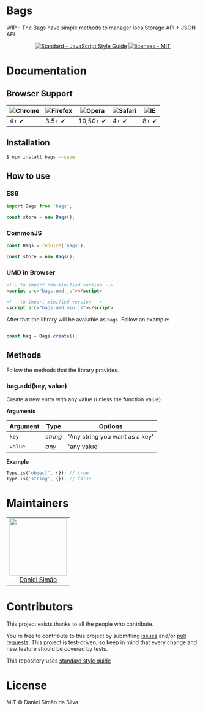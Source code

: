 # Bags
WIP - The Bags have simple methods to manager localStorage API + JSON API

<p align="center">
  <a href="https://standardjs.com"><img src="https://img.shields.io/badge/code_style-standard-brightgreen.svg" alt="Standard - JavaScript Style Guide"></a>
  <a href="https://opensource.org/licenses/MIT"><img src="https://img.shields.io/badge/License-MIT-blue.svg" alt="licenses - MIT"></a>
</p>

# Documentation

## Browser Support


![Chrome](https://cloud.githubusercontent.com/assets/398893/3528328/23bc7bc4-078e-11e4-8752-ba2809bf5cce.png) | ![Firefox](https://cloud.githubusercontent.com/assets/398893/3528329/26283ab0-078e-11e4-84d4-db2cf1009953.png) | ![Opera](https://cloud.githubusercontent.com/assets/398893/3528330/27ec9fa8-078e-11e4-95cb-709fd11dac16.png) | ![Safari](https://cloud.githubusercontent.com/assets/398893/3528331/29df8618-078e-11e4-8e3e-ed8ac738693f.png) | ![IE](https://cloud.githubusercontent.com/assets/398893/3528325/20373e76-078e-11e4-8e3a-1cb86cf506f0.png) |
--- | --- | --- | --- | --- |
4+ ✔ | 3.5+ ✔ | 10,50+ ✔ | 4+ ✔ | 8+ ✔ |

## Installation

```sh
$ npm install bags --save
```

## How to use

### ES6

```js
import Bags from 'bags';

const store = new Bags();
```

### CommonJS

```js
const Bags = require('bags');

const store = new Bags();
```

### UMD in Browser

```html
<!-- to import non-minified version -->
<script src="bags.umd.js"></script>

<!-- to import minified version -->
<script src="bags.umd.min.js"></script>
```

After that the library will be available as `bags`. Follow an example:

```js

const bag = Bags.create();
```

## Methods

Follow the methods that the library provides.

### bag.add(key, value)

Create a new entry with any value (unless the function value)

**Arguments**

| Argument | Type    | Options           |
|----------|---------|-------------------|
|`key`   |*string* | 'Any string you want as a key'|
|`value`   |*any* | 'any value'|

**Example**

```js
Type.is('object', {}); // true
Type.is('string', {}); // false
```

# Maintainers

<table>
  <tbody>
    <tr>
      <td align="center">
        <img width="150" height="150"
        src="https://avatars2.githubusercontent.com/u/4645658?s=460&u=72ded9dd7cf1d6bfae41ed541fc349ca76d42d95&v=4">
        </br>
        <a href="https://github.com/simaodeveloper">Daniel Simão</a>
      </td>
    </tr>
  <tbody>
</table>

# Contributors

This project exists thanks to all the people who contribute.

You're free to contribute to this project by submitting [issues](https://github.com/multipages/multipages/issues) and/or [pull requests](https://github.com/multipages/multipages/pulls). This project is test-driven, so keep in mind that every change and new feature should be covered by tests.

This repository uses [standard style guide](https://github.com/standard/standard)

# License

MIT © Daniel Simão da Silva
